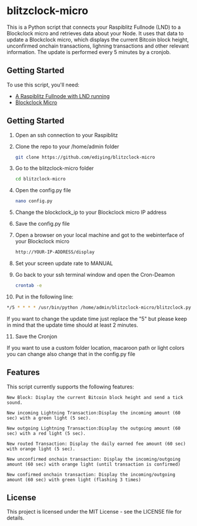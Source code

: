 # blitzclock-micro

This is a Python script that connects your Raspiblitz Fullnode (LND) to a Blockclock micro and retrieves data about your Node. It uses that data to update a Blockclock micro, which displays the current Bitcoin block height, unconfirmed onchain transactions, lighning transactions and other relevant information. The update is performed every 5 minutes by a cronjob.

## Getting Started

To use this script, you'll need:

+ [A Raspiblitz Fullnode with LND running](https://github.com/rootzoll/raspiblitz)
+ [Blockclock Micro](https://blockclockmicro.com)


## Getting Started

1. Open an ssh connection to your Raspiblitz

2. Clone the repo to your /home/admin folder
   ```sh
   git clone https://github.com/ediying/blitzclock-micro
   ```
3. Go to the blitzclock-micro folder
   ```sh
   cd blitzclock-micro
   ```
4. Open the config.py file
   ```sh
   nano config.py
   ```
5. Change the blockclock_ip to your Blockclock micro IP address

6. Save the config.py file

7. Open a browser on your local machine and got to the webinterface of your Blockclock micro
   ```sh
   http://YOUR-IP-ADDRESS/display
   ``` 
8. Set your screen update rate to MANUAL

9. Go back to your ssh terminal window and open the Cron-Deamon  
   ```sh
   crontab -e
   ``` 
   
10. Put in the following line:
   ```sh
   */5 * * * * /usr/bin/python /home/admin/blitzclock-micro/blitzclock.py
   ``` 
   If you want to change the update time just replace the "5" but please keep in mind that the update time should at least 2 minutes.
   
11. Save the Cronjon  


If you want to use a custom folder location, macaroon path or light colors you can change also change that in the config.py file
   


## Features

This script currently supports the following features:

    New Block: Display the current Bitcoin block height and send a tick sound.
   
    New incoming Lightning Transaction:Display the incoming amount (60 sec) with a green light (5 sec).
   
    New outgoing Lightning Transaction:Display the outgoing amount (60 sec) with a red light (5 sec).
   
    New routed Transaction: Display the daily earned fee amount (60 sec) with orange light (5 sec).
   
    New unconfirmed onchain transaction: Display the incoming/outgoing amount (60 sec) with orange light (until transaction is confirmed)
    
    New confirmed onchain transaction: Display the incoming/outgoing amount (60 sec) with green light (flashing 3 times)
   
    
## License

This project is licensed under the MIT License - see the LICENSE file for details.
